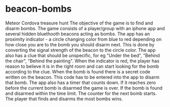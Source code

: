 # beacon-bombs
Meteor Cordova treasure hunt
The objective of the game is to find and disarm bombs. The game consists of a player/group with an iphone app and several hidden bluethooth beacons acting as bombs. The app has an proximity indicator - a circle changing color from blue to red depending on how close you are to the bomb you should disarm next. This is done by converting the signal strength of the beacon to the circle color. The app also has a clue that should be unspecific, for eg "Under the bed", "Behind the chair", "Behind the painting". When the indicator is red, the player has reason to believe it is in the right room and can start looking for the bomb according to the clue. When the bomb is found there is a secret code written on the beacon. This code has to be entered into the app to disarm that bomb. The app also has a timer that counts down. If it reaches zero before the current bomb is disarmed the game is over. If the bomb is found and disarmed within the time limit. The counter for the next bomb starts. The player that finds and disarms the most bombs wins. 
